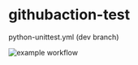 # githubaction-test
python-unittest.yml (dev branch)

![example workflow](https://github.com/bjtj/flyaigithubactiontest/actions/workflows/python-unittest.yml/badge.svg?branch=dev)

